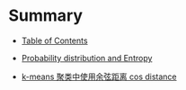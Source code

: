 # Summary

- [Table of Contents](index.md)

- [Probability distribution and Entropy](mathematics/entropy.md)

- [k-means 聚类中使用余弦距离 cos distance](mathematics/k-means-with-cos-distance.md)

